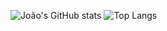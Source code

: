 ![João's GitHub stats](https://github-readme-stats.vercel.app/api?username=joaomlourenco&show=reviews,discussions_started,discussions_answered,prs_merged,prs_merged_percentage&show_icons=true)
![Top Langs](https://github-readme-stats.vercel.app/api/top-langs/?username=joaomlourenco&layout=compact)
